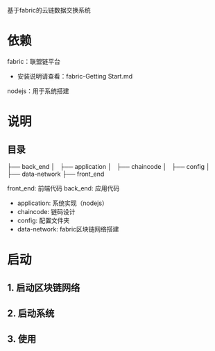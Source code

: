 基于fabric的云链数据交换系统

# 依赖
fabric：联盟链平台
* 安装说明请查看：fabric-Getting Start.md

nodejs：用于系统搭建

# 说明
## 目录
├── back_end
│   ├── application
│   ├── chaincode
│   ├── config
│   ├── data-network
├── front_end

front_end: 前端代码
back_end: 应用代码
* application: 系统实现（nodejs）
* chaincode: 链码设计
* config: 配置文件夹
* data-network: fabric区块链网络搭建


# 启动
## 1. 启动区块链网络


## 2. 启动系统


## 3. 使用



